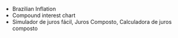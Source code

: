 - Brazilian Inflation 
- Compound interest chart
- Simulador de juros fácil, Juros Composto, Calculadora de juros composto